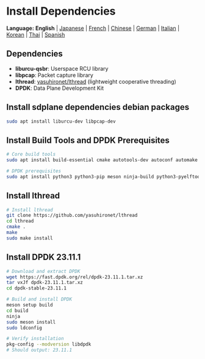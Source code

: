 # Install Dependencies

**Language:** **English** | [Japanese](../ja/install-dependencies.md) | [French](../fr/install-dependencies.md) | [Chinese](../zh/install-dependencies.md) | [German](../de/install-dependencies.md) | [Italian](../it/install-dependencies.md) | [Korean](../ko/install-dependencies.md) | [Thai](../th/install-dependencies.md) | [Spanish](../es/install-dependencies.md)

## Dependencies
- **liburcu-qsbr**: Userspace RCU library
- **libpcap**: Packet capture library
- **lthread**: [yasuhironet/lthread](https://github.com/yasuhironet/lthread) (lightweight cooperative threading)
- **DPDK**: Data Plane Development Kit

## Install sdplane dependencies debian packages
```bash
sudo apt install liburcu-dev libpcap-dev
```

## Install Build Tools and DPDK Prerequisites

```bash
# Core build tools
sudo apt install build-essential cmake autotools-dev autoconf automake libtool pkg-config

# DPDK prerequisites
sudo apt install python3 python3-pip meson ninja-build python3-pyelftools libnuma-dev pkgconf
```

## Install lthread
```bash
# Install lthread
git clone https://github.com/yasuhironet/lthread
cd lthread
cmake .
make
sudo make install
```
## Install DPDK 23.11.1
```bash
# Download and extract DPDK
wget https://fast.dpdk.org/rel/dpdk-23.11.1.tar.xz
tar vxJf dpdk-23.11.1.tar.xz
cd dpdk-stable-23.11.1

# Build and install DPDK
meson setup build
cd build
ninja
sudo meson install
sudo ldconfig

# Verify installation
pkg-config --modversion libdpdk
# Should output: 23.11.1
```